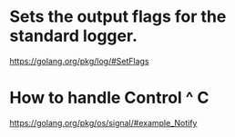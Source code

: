 # Sets the output flags for the standard logger.

https://golang.org/pkg/log/#SetFlags

# How to handle Control ^ C

https://golang.org/pkg/os/signal/#example_Notify
